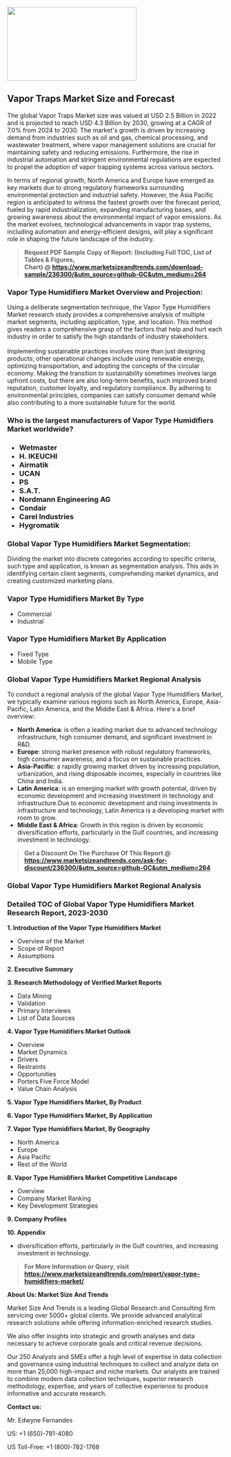 <p><img class="alignnone size-medium wp-image-20088" src="https://ffe5etoiles.com/wp-content/uploads/2024/12/MST1-300x171.png" alt="" width="300" height="171" /></p><h2>Vapor Traps Market Size and Forecast</h2><p>The global Vapor Traps Market size was valued at USD 2.5 Billion in 2022 and is projected to reach USD 4.3 Billion by 2030, growing at a CAGR of 7.0% from 2024 to 2030. The market's growth is driven by increasing demand from industries such as oil and gas, chemical processing, and wastewater treatment, where vapor management solutions are crucial for maintaining safety and reducing emissions. Furthermore, the rise in industrial automation and stringent environmental regulations are expected to propel the adoption of vapor trapping systems across various sectors.</p><p>In terms of regional growth, North America and Europe have emerged as key markets due to strong regulatory frameworks surrounding environmental protection and industrial safety. However, the Asia Pacific region is anticipated to witness the fastest growth over the forecast period, fueled by rapid industrialization, expanding manufacturing bases, and growing awareness about the environmental impact of vapor emissions. As the market evolves, technological advancements in vapor trap systems, including automation and energy-efficient designs, will play a significant role in shaping the future landscape of the industry.</p></p><blockquote id="" class=""><strong>Request PDF Sample Copy of Report: (Including Full TOC, List of Tables &amp; Figures, Chart)&nbsp;@&nbsp;<strong><a href="https://www.marketsizeandtrends.com/download-sample/236300/&utm_source=github-GC&utm_medium=264" target="_blank">https://www.marketsizeandtrends.com/download-sample/236300/&utm_source=github-GC&utm_medium=264</a></strong></strong></blockquote><h3 id="" class="">Vapor Type Humidifiers Market&nbsp;Overview and Projection:</h3><p id="" class="">Using a deliberate segmentation technique, the Vapor Type Humidifiers Market research study provides a comprehensive analysis of multiple market segments, including application, type, and location. This method gives readers a comprehensive grasp of the factors that help and hurt each industry in order to satisfy the high standards of industry stakeholders. <br /> <br />Implementing sustainable practices involves more than just designing products; other operational changes include using renewable energy, optimizing transportation, and adopting the concepts of the circular economy. Making the transition to sustainability sometimes involves large upfront costs, but there are also long-term benefits, such improved brand reputation, customer loyalty, and regulatory compliance. By adhering to environmental principles, companies can satisfy consumer demand while also contributing to a more sustainable future for the world.</p><h3 id="" class="">Who is the largest manufacturers of&nbsp;Vapor Type Humidifiers Market worldwide?</h3><h3 class=""><p><ul><li>Wetmaster </li><li> H. IKEUCHI </li><li> Airmatik </li><li> UCAN </li><li> PS </li><li> S.A.T. </li><li> Nordmann Engineering AG </li><li> Condair </li><li> Carel Industries </li><li> Hygromatik</li></ul></p></h3><h3 id="" class="">Global&nbsp;Vapor Type Humidifiers Market Segmentation:</h3><p id="" class="">Dividing the market into discrete categories according to specific criteria, such type and application, is known as segmentation analysis. This aids in identifying certain client segments, comprehending market dynamics, and creating customized marketing plans.</p><h3 id="" class="">Vapor Type Humidifiers Market&nbsp;By Type</h3><p><p><ul><li>Commercial</li><li> Industrial</p></li></ul></p></p><h3 id="" class="">Vapor Type Humidifiers Market&nbsp;By Application</h3><p class=""><p><ul><li>Fixed Type</li><li> Mobile Type</li></ul></p></p><h3 id="" class="">Global Vapor Type Humidifiers Market Regional Analysis</h3><p id="" class="">To conduct a regional analysis of the global Vapor Type Humidifiers Market, we typically examine various regions such as North America, Europe, Asia-Pacific, Latin America, and the Middle East &amp; Africa. Here's a brief overview:</p><ul><li><strong>North America</strong>: is often a leading market due to advanced technology infrastructure, high consumer demand, and significant investment in R&amp;D.</li><li><strong>Europe</strong>: strong market presence with robust regulatory frameworks, high consumer awareness, and a focus on sustainable practices.</li><li><strong>Asia-Pacific</strong>: a rapidly growing market driven by increasing population, urbanization, and rising disposable incomes, especially in countries like China and India.</li><li><strong>Latin America</strong>: is an emerging market with growth potential, driven by economic development and increasing investment in technology and infrastructure.Due to economic development and rising investments in infrastructure and technology, Latin America is a developing market with room to grow.</li><li><strong>Middle East &amp; Africa</strong>: Growth in this region is driven by economic diversification efforts, particularly in the Gulf countries, and increasing investment in technology.</li></ul><blockquote id="" class=""><strong>Get a Discount On The Purchase Of This Report @ <strong><a href="https://www.marketsizeandtrends.com/ask-for-discount/236300/&utm_source=github-GC&utm_medium=264" target="_blank">https://www.marketsizeandtrends.com/ask-for-discount/236300/&utm_source=github-GC&utm_medium=264</a></strong></strong></blockquote><h3 id="" class="">Global Vapor Type Humidifiers Market Regional Analysis</h3><h3 id="" class="">Detailed TOC of Global Vapor Type Humidifiers Market Research Report, 2023-2030</h3><p id="" class=""><strong>1. Introduction of the Vapor Type Humidifiers Market</strong></p><ul><li>Overview of the Market</li><li>Scope of Report</li><li>Assumptions</li></ul><p id="" class=""><strong>2. Executive Summary</strong></p><p id="" class=""><strong>3. Research Methodology of Verified Market Reports</strong></p><ul><li>Data Mining</li><li>Validation</li><li>Primary Interviews</li><li>List of Data Sources</li></ul><p id="" class=""><strong>4. Vapor Type Humidifiers Market Outlook</strong></p><ul><li>Overview</li><li>Market Dynamics</li><li>Drivers</li><li>Restraints</li><li>Opportunities</li><li>Porters Five Force Model</li><li>Value Chain Analysis</li></ul><p id="" class=""><strong>5. Vapor Type Humidifiers Market, By Product</strong></p><p id="" class=""><strong>6. Vapor Type Humidifiers Market, By Application</strong></p><p id="" class=""><strong>7. Vapor Type Humidifiers Market, By Geography</strong></p><ul><li>North America</li><li>Europe</li><li>Asia Pacific</li><li>Rest of the World</li></ul><p id="" class=""><strong>8. Vapor Type Humidifiers Market Competitive Landscape</strong></p><ul><li>Overview</li><li>Company Market Ranking</li><li>Key Development Strategies</li></ul><p id="" class=""><strong>9. Company Profiles</strong></p><p id="" class=""><strong>10. Appendix</strong></p><ul><li>diversification efforts, particularly in the Gulf countries, and increasing investment in technology.</li></ul><blockquote id="" class=""><strong>For More Information or Query, visit <strong><strong><a href="https://www.marketsizeandtrends.com/report/vapor-type-humidifiers-market/" target="_blank">https://www.marketsizeandtrends.com/report/vapor-type-humidifiers-market/</a></strong></strong></strong></blockquote><p id="" class=""><strong>About Us: Market Size And Trends</strong></p><p id="" class="">Market Size And Trends is a leading Global Research and Consulting firm servicing over 5000+ global clients. We provide advanced analytical research solutions while offering information-enriched research studies.</p><p id="" class="">We also offer insights into strategic and growth analyses and data necessary to achieve corporate goals and critical revenue decisions.</p><p id="" class="">Our 250 Analysts and SMEs offer a high level of expertise in data collection and governance using industrial techniques to collect and analyze data on more than 25,000 high-impact and niche markets. Our analysts are trained to combine modern data collection techniques, superior research methodology, expertise, and years of collective experience to produce informative and accurate research.</p><p id="" class=""><strong>Contact us:</strong></p><p id="" class="">Mr. Edwyne Fernandes</p><p id="" class="">US: +1 (650)-781-4080</p><p id="" class="">US Toll-Free: +1 (800)-782-1768</p>
